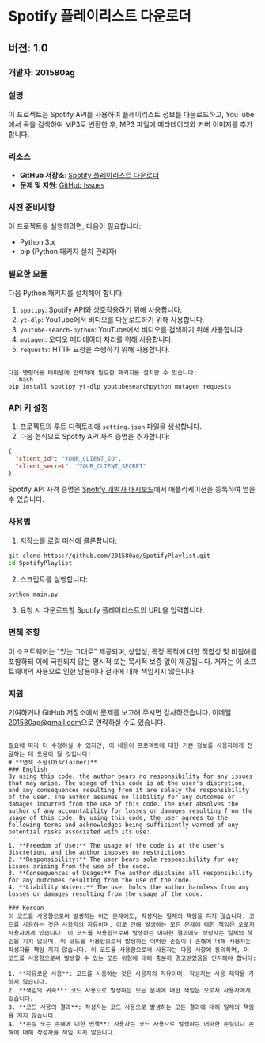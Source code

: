 # Spotify 플레이리스트 다운로더

## 버전: 1.0

### 개발자: 201580ag

### 설명
이 프로젝트는 Spotify API를 사용하여 플레이리스트 정보를 다운로드하고, YouTube에서 곡을 검색하여 MP3로 변환한 후, MP3 파일에 메타데이터와 커버 이미지를 추가합니다.

### 리소스
- **GitHub 저장소**: [Spotify 플레이리스트 다운로더](https://github.com/201580ag/SpotifyPlaylist)
- **문제 및 지원**: [GitHub Issues](https://github.com/201580ag/SpotifyPlaylist/issues)

### 사전 준비사항
이 프로젝트를 실행하려면, 다음이 필요합니다:

- Python 3.x
- pip (Python 패키지 설치 관리자)

### 필요한 모듈
다음 Python 패키지를 설치해야 합니다:

1. `spotipy`: Spotify API와 상호작용하기 위해 사용합니다.
2. `yt-dlp`: YouTube에서 비디오를 다운로드하기 위해 사용합니다.
3. `youtube-search-python`: YouTube에서 비디오를 검색하기 위해 사용합니다.
4. `mutagen`: 오디오 메타데이터 처리를 위해 사용합니다.
5. `requests`: HTTP 요청을 수행하기 위해 사용합니다.
```

다음 명령어를 터미널에 입력하여 필요한 패키지를 설치할 수 있습니다:
```bash
pip install spotipy yt-dlp youtubesearchpython mutagen requests
```

### API 키 설정
1. 프로젝트의 루트 디렉토리에 `setting.json` 파일을 생성합니다.
2. 다음 형식으로 Spotify API 자격 증명을 추가합니다:

```json
{
  "client_id": "YOUR_CLIENT_ID",
  "client_secret": "YOUR_CLIENT_SECRET"
}
```

Spotify API 자격 증명은 [Spotify 개발자 대시보드](https://developer.spotify.com/dashboard/applications)에서 애플리케이션을 등록하여 얻을 수 있습니다.

### 사용법
1. 저장소를 로컬 머신에 클론합니다:

```bash
git clone https://github.com/201580ag/SpotifyPlaylist.git
cd SpotifyPlaylist
```

2. 스크립트를 실행합니다:

```bash
python main.py
```

3. 요청 시 다운로드할 Spotify 플레이리스트의 URL을 입력합니다.

### 면책 조항
이 소프트웨어는 "있는 그대로" 제공되며, 상업성, 특정 목적에 대한 적합성 및 비침해를 포함하되 이에 국한되지 않는 명시적 또는 묵시적 보증 없이 제공됩니다. 저자는 이 소프트웨어의 사용으로 인한 남용이나 결과에 대해 책임지지 않습니다.

### 지원
기여하거나 GitHub 저장소에서 문제를 보고해 주시면 감사하겠습니다. 이메일 [201580ag@gmail.com](mailto:201580ag@gmail.com)으로 연락하실 수도 있습니다.
```

필요에 따라 더 수정하실 수 있지만, 이 내용이 프로젝트에 대한 기본 정보를 사용자에게 전달하는 데 도움이 될 것입니다!
# **면책 조항(Disclaimer)**
### English
By using this code, the author bears no responsibility for any issues that may arise. The usage of this code is at the user's discretion, and any consequences resulting from it are solely the responsibility of the user. The author assumes no liability for any outcomes or damages incurred from the use of this code. The user absolves the author of any accountability for losses or damages resulting from the usage of this code. By using this code, the user agrees to the following terms and acknowledges being sufficiently warned of any potential risks associated with its use:

1. **Freedom of Use:** The usage of the code is at the user's discretion, and the author imposes no restrictions.
2. **Responsibility:** The user bears sole responsibility for any issues arising from the use of the code.
3. **Consequences of Usage:** The author disclaims all responsibility for any outcomes resulting from the use of the code.
4. **Liability Waiver:** The user holds the author harmless from any losses or damages resulting from the usage of the code.

### Korean
이 코드를 사용함으로써 발생하는 어떤 문제에도, 작성자는 일체의 책임을 지지 않습니다. 코드를 사용하는 것은 사용자의 자유이며, 이로 인해 발생하는 모든 문제에 대한 책임은 오로지 사용자에게 있습니다. 이 코드를 사용함으로써 발생하는 어떠한 결과에도 작성자는 일체의 책임을 지지 않으며, 이 코드를 사용함으로써 발생하는 어떠한 손실이나 손해에 대해 사용자는 작성자를 책임 지지 않습니다. 이 코드를 사용함으로써 사용자는 다음 사항에 동의하며, 이 코드를 사용함으로써 발생할 수 있는 모든 위험에 대해 충분히 경고받았음을 인지해야 합니다:

1. **자유로운 사용**: 코드를 사용하는 것은 사용자의 자유이며, 작성자는 사용 제약을 가하지 않습니다.
2. **책임의 귀속**: 코드 사용으로 발생하는 모든 문제에 대한 책임은 오로지 사용자에게 있습니다.
3. **코드 사용의 결과**: 작성자는 코드 사용으로 발생하는 모든 결과에 대해 일체의 책임을 지지 않습니다.
4. **손실 또는 손해에 대한 면책**: 사용자는 코드 사용으로 발생하는 어떠한 손실이나 손해에 대해 작성자를 책임 지지 않습니다.
